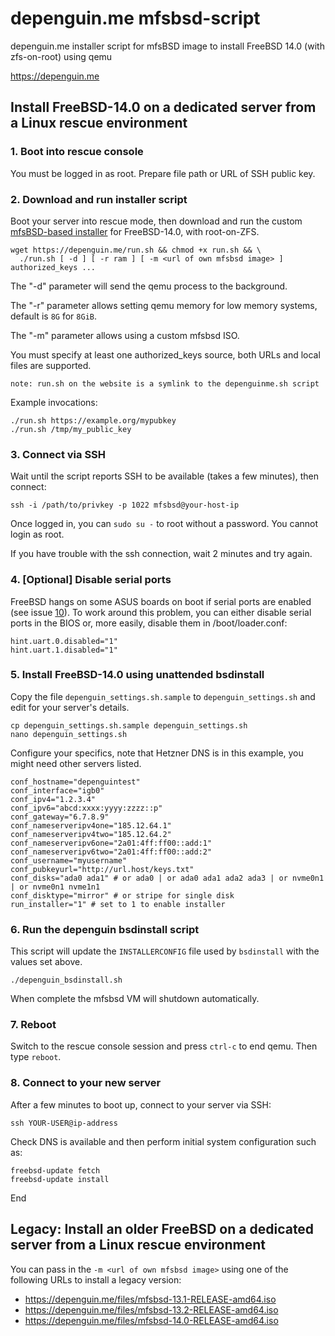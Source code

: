 # depenguin.me mfsbsd-script
depenguin.me installer script for mfsBSD image to install FreeBSD 14.0 (with zfs-on-root) using qemu

https://depenguin.me

## Install FreeBSD-14.0 on a dedicated server from a Linux rescue environment

### 1. Boot into rescue console

You must be logged in as root. Prepare file path or URL of SSH public key.

### 2. Download and run installer script
Boot your server into rescue mode, then download and run the custom [mfsBSD-based installer](https://github.com/depenguin-me/depenguin-builder) for FreeBSD-14.0, with root-on-ZFS.

    wget https://depenguin.me/run.sh && chmod +x run.sh && \
      ./run.sh [ -d ] [ -r ram ] [ -m <url of own mfsbsd image> ] authorized_keys ...

The "-d" parameter will send the qemu process to the background.

The "-r" parameter allows setting qemu memory for low memory systems, default is `8G` for `8GiB`.

The "-m" parameter allows using a custom mfsbsd ISO.

You must specify at least one authorized_keys source, both URLs and local files are supported.

    note: run.sh on the website is a symlink to the depenguinme.sh script

Example invocations:

    ./run.sh https://example.org/mypubkey
    ./run.sh /tmp/my_public_key

### 3. Connect via SSH
Wait until the script reports SSH to be available (takes a few minutes), then connect:

    ssh -i /path/to/privkey -p 1022 mfsbsd@your-host-ip

Once logged in, you can `sudo su -` to root without a password. You cannot login as root.

If you have trouble with the ssh connection, wait 2 minutes and try again.

### 4. [Optional] Disable serial ports

FreeBSD hangs on some ASUS boards on boot if serial ports are enabled (see issue [10](https://github.com/depenguin-me/depenguin-run/issues/10)). To work around this problem, you can either disable serial ports in the BIOS or, more easily, disable them in /boot/loader.conf:

```
hint.uart.0.disabled="1"
hint.uart.1.disabled="1"
```

### 5. Install FreeBSD-14.0 using unattended bsdinstall
Copy the file `depenguin_settings.sh.sample` to `depenguin_settings.sh` and edit for your server's details.

    cp depenguin_settings.sh.sample depenguin_settings.sh
    nano depenguin_settings.sh

Configure your specifics, note that Hetzner DNS is in this example, you might need other servers listed.

    conf_hostname="depenguintest"
    conf_interface="igb0"
    conf_ipv4="1.2.3.4"
    conf_ipv6="abcd:xxxx:yyyy:zzzz::p"
    conf_gateway="6.7.8.9"
    conf_nameserveripv4one="185.12.64.1"
    conf_nameserveripv4two="185.12.64.2"
    conf_nameserveripv6one="2a01:4ff:ff00::add:1"
    conf_nameserveripv6two="2a01:4ff:ff00::add:2"
    conf_username="myusername"
    conf_pubkeyurl="http://url.host/keys.txt"
    conf_disks="ada0 ada1" # or ada0 | or ada0 ada1 ada2 ada3 | or nvme0n1 | or nvme0n1 nvme1n1
    conf_disktype="mirror" # or stripe for single disk
    run_installer="1" # set to 1 to enable installer 

### 6. Run the depenguin bsdinstall script
This script will update the `INSTALLERCONFIG` file used by `bsdinstall` with the values set above.

    ./depenguin_bsdinstall.sh 

When complete the mfsbsd VM will shutdown automatically.

### 7. Reboot
Switch to the rescue console session and press `ctrl-c` to end qemu. Then type `reboot`. 

### 8. Connect to your new server
After a few minutes to boot up, connect to your server via SSH:

    ssh YOUR-USER@ip-address

Check DNS is available and then perform initial system configuration such as:

    freebsd-update fetch
    freebsd-update install

End

## Legacy: Install an older FreeBSD on a dedicated server from a Linux rescue environment

You can pass in the `-m <url of own mfsbsd image>` using one of the following URLs to install a legacy version:

* https://depenguin.me/files/mfsbsd-13.1-RELEASE-amd64.iso
* https://depenguin.me/files/mfsbsd-13.2-RELEASE-amd64.iso
* https://depenguin.me/files/mfsbsd-14.0-RELEASE-amd64.iso
